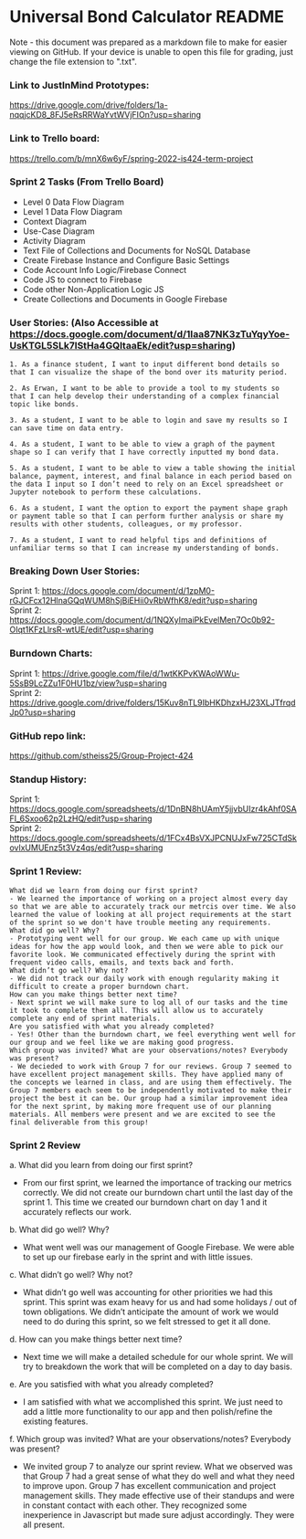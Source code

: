 # Universal Bond Calculator README
Note - this document was prepared as a markdown file to make for easier viewing on GitHub. If your device is unable to open this file for grading, just change the file extension to ".txt".


### Link to JustInMind Prototypes:
<https://drive.google.com/drive/folders/1a-nqqjcKD8_8FJ5eRsRRWaYvtWVjFIOn?usp=sharing>

### Link to Trello board: 
<https://trello.com/b/mnX6w6yF/spring-2022-is424-term-project>

### Sprint 2 Tasks (From Trello Board)
- Level 0 Data Flow Diagram
- Level 1 Data Flow Diagram
- Context Diagram
- Use-Case Diagram
- Activity Diagram
- Text File of Collections and Documents for NoSQL Database
- Create Firebase Instance and Configure Basic Settings
- Code Account Info Logic/Firebase Connect
- Code JS to connect to Firebase
- Code other Non-Application Logic JS
- Create Collections and Documents in Google Firebase
    

### User Stories: (Also Accessible at <https://docs.google.com/document/d/1Iaa87NK3zTuYqyYoe-UsKTGL5SLk7lStHa4GQltaaEk/edit?usp=sharing>)
    1. As a finance student, I want to input different bond details so that I can visualize the shape of the bond over its maturity period.

    2. As Erwan, I want to be able to provide a tool to my students so that I can help develop their understanding of a complex financial topic like bonds.

    3. As a student, I want to be able to login and save my results so I can save time on data entry.

    4. As a student, I want to be able to view a graph of the payment shape so I can verify that I have correctly inputted my bond data.

    5. As a student, I want to be able to view a table showing the initial balance, payment, interest, and final balance in each period based on the data I input so I don’t need to rely on an Excel spreadsheet or Jupyter notebook to perform these calculations.

    6. As a student, I want the option to export the payment shape graph or payment table so that I can perform further analysis or share my results with other students, colleagues, or my professor.

    7. As a student, I want to read helpful tips and definitions of unfamiliar terms so that I can increase my understanding of bonds.
    
    
### Breaking Down User Stories:
Sprint 1: <https://docs.google.com/document/d/1zpM0-rGJCFcx12HlnaGQqWUM8hSjBiEHii0vRbWfhK8/edit?usp=sharing>
<br />
Sprint 2: <https://docs.google.com/document/d/1NQXyImaiPkEvelMen7Oc0b92-OIqt1KFzLlrsR-wtUE/edit?usp=sharing>

### Burndown Charts:
Sprint 1: <https://drive.google.com/file/d/1wtKKPvKWAoWWu-5SsB9LcZZu1F0HU1bz/view?usp=sharing>
<br />
Sprint 2: <https://drive.google.com/drive/folders/15Kuv8nTL9IbHKDhzxHJ23XLJTfrqdJp0?usp=sharing>

### GitHub repo link:
<https://github.com/stheiss25/Group-Project-424>

### Standup History:
Sprint 1: <https://docs.google.com/spreadsheets/d/1DnBN8hUAmY5jjvbUIzr4kAhf0SAFI_6Sxoo62p2LzHQ/edit?usp=sharing>
<br />
Sprint 2: <https://docs.google.com/spreadsheets/d/1FCx4BsVXJPCNUJxFw725CTdSkovlxUMUEnz5t3Vz4qs/edit?usp=sharing>

### Sprint 1 Review:
    What did we learn from doing our first sprint?
    - We learned the importance of working on a project almost every day so that we are able to accurately track our metrcis over time. We also learned the value of looking at all project requirements at the start of the sprint so we don't have trouble meeting any requirements.
    What did go well? Why?
    - Prototyping went well for our group. We each came up with unique ideas for how the app would look, and then we were able to pick our favorite look. We communicated effectively during the sprint with frequent video calls, emails, and texts back and forth.
    What didn’t go well? Why not?
    - We did not track our daily work with enough regularity making it difficult to create a proper burndown chart.
    How can you make things better next time?
    - Next sprint we will make sure to log all of our tasks and the time it took to complete them all. This will allow us to accurately complete any end of sprint materials.
    Are you satisfied with what you already completed?
    - Yes! Other than the burndown chart, we feel everything went well for our group and we feel like we are making good progress.
    Which group was invited? What are your observations/notes? Everybody was present?
    - We decieded to work with Group 7 for our reviews. Group 7 seemed to have excellent project management skills. They have applied many of the concepts we learned in class, and are using them effectively. The Group 7 members each seem to be independently motivated to make their project the best it can be. Our group had a similar improvement idea for the next sprint, by making more frequent use of our planning materials. All members were present and we are excited to see the final deliverable from this group! 

### Sprint 2 Review
a. What did you learn from doing our first sprint?
- From our first sprint, we learned the importance of tracking our metrics correctly. We did not create our burndown chart until the last day of the sprint 1. This time we created our burndown chart on day 1 and it accurately reflects our work.

b. What did go well? Why?
- What went well was our management of Google Firebase. We were able to set up our firebase early in the sprint and with little issues.

c. What didn’t go well? Why not?
-	What didn’t go well was accounting for other priorities we had this sprint. This sprint was exam heavy for us and had some holidays / out of town obligations. We didn’t anticipate the amount of work we would need to do during this sprint, so we felt stressed to get it all done.

d. How can you make things better next time?
-	Next time we will make a detailed schedule for our whole sprint. We will try to breakdown the work that will be completed on a day to day basis.

e. Are you satisfied with what you already completed?

-	I am satisfied with what we accomplished this sprint. We just need to add a little more functionality to our app and then polish/refine the existing features.

f. Which group was invited? What are your observations/notes? 
Everybody was present?
- We invited group 7 to analyze our sprint review. What we observed was that Group 7 had a great sense of what they do well and what they need to improve upon. Group 7 has excellent communication and project management skills. They made effective use of their standups and were in constant contact with each other. They recognized some inexperience in Javascript but made sure adjust accordingly. They were all present.
